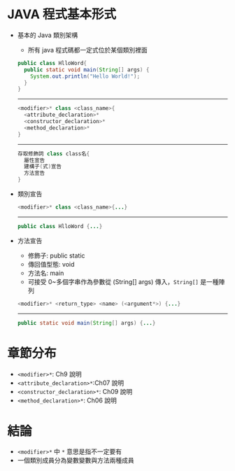 # JAVA 程式基本形式

- 基本的 Java 類別架構

  - 所有 java 程式碼都一定式位於某個類別裡面

  ```java
  public class HlloWord{
    public static void main(String[] args) {
      System.out.println("Hello World!");
    }
  }
  ```

  ***

  ```java
  <modifier>* class <class_name>{
    <attribute_declaration>*
    <constructor_declaration>*
    <method_declaration>*
  }
  ```

  ***

  ```java
  存取修飾詞 class class名{
    屬性宣告
    建構子(式)宣告
    方法宣告
  }
  ```

- 類別宣告

  ```java
  <modifier>* class <class_name>{...}
  ```

  ***

  ```java
  public class HlloWord {...}
  ```

- 方法宣告

  - 修飾子: public static
  - 傳回值型態: void
  - 方法名: main
  - 可接受 0~多個字串作為參數從 (String[] args) 傳入，`String[]` 是一種陣列

  ```java
  <modifier>* <return_type> <name> (<argument*>) {...}
  ```

  ***

  ```java
  public static void main(String[] args) {...}
  ```

# 章節分布

- `<modifier>*`: Ch9 說明
- `<attribute_declaration>*`:Ch07 說明
- `<constructor_declaration>*`: Ch09 說明
- `<method_declaration>*`: Ch06 說明

# 結論

- `<modifier>*` 中 `*` 意思是指不一定要有
- 一個類別成員分為變數變數與方法兩種成員
